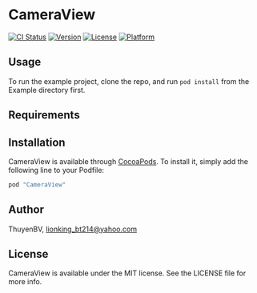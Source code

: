 # CameraView

[![CI Status](http://img.shields.io/travis/ThuyenBV/CameraView.svg?style=flat)](https://travis-ci.org/ThuyenBV/CameraView)
[![Version](https://img.shields.io/cocoapods/v/CameraView.svg?style=flat)](http://cocoapods.org/pods/CameraView)
[![License](https://img.shields.io/cocoapods/l/CameraView.svg?style=flat)](http://cocoapods.org/pods/CameraView)
[![Platform](https://img.shields.io/cocoapods/p/CameraView.svg?style=flat)](http://cocoapods.org/pods/CameraView)

## Usage

To run the example project, clone the repo, and run `pod install` from the Example directory first.

## Requirements

## Installation

CameraView is available through [CocoaPods](http://cocoapods.org). To install
it, simply add the following line to your Podfile:

```ruby
pod "CameraView"
```

## Author

ThuyenBV, lionking_bt214@yahoo.com

## License

CameraView is available under the MIT license. See the LICENSE file for more info.
